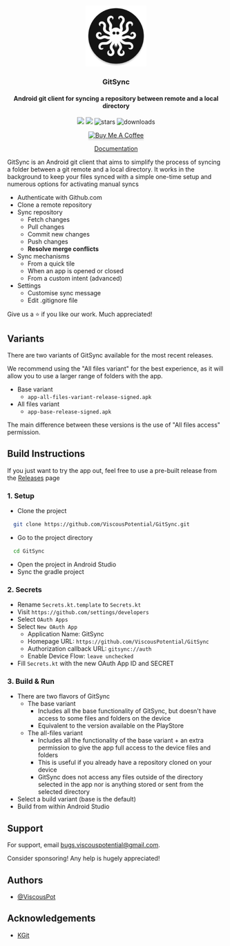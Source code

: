 <div align="center">
  <img src="app/src/main/res/mipmap-xxxhdpi/ic_launcher_round.webp" width="140" />

  <h3>GitSync</h3>
  <h4>Android git client for syncing a repository between remote and a local directory</h4>
  
  <p align="center">
    <img src="https://img.shields.io/github/license/ViscousPotential/GitSync">
    <img src="https://img.shields.io/github/last-commit/ViscousPotential/GitSync?v=1">
    <img src="https://img.shields.io/github/stars/ViscousPotential/GitSync?v=1" alt="stars">
    <img src="https://img.shields.io/github/downloads/ViscousPotential/GitSync/total?v=1" alt="downloads">
  </p>

  <a href="https://buymeacoffee.com/viscouspotential" target="_blank"><img src="https://www.buymeacoffee.com/assets/img/custom_images/orange_img.png" alt="Buy Me A Coffee" style="height: 41px !important;width: 174px !important;box-shadow: 0px 3px 2px 0px rgba(190, 190, 190, 0.5) !important;-webkit-box-shadow: 0px 3px 2px 0px rgba(190, 190, 190, 0.5) !important;" ></a>


  <p align="center">
    <a href="https://github.com/ViscousPotential/GitSync/blob/master/Documentation.md">Documentation</a>
  </p>

</div>


GitSync is an Android git client that aims to simplify the process of syncing a folder between a git remote and a local directory. It works in the background to keep your files synced with a simple one-time setup and numerous options for activating manual syncs

- Authenticate with Github.com
- Clone a remote repository
- Sync repository
    - Fetch changes
    - Pull changes
    - Commit new changes
    - Push changes
    - **Resolve merge conflicts**
- Sync mechanisms
    - From a quick tile
    - When an app is opened or closed
    - From a custom intent (advanced)
- Settings
    - Customise sync message
    - Edit .gitignore file
  
Give us a ⭐ if you like our work. Much appreciated!

## Variants

There are two variants of GitSync available for the most recent releases.

We recommend using the "All files variant" for the best experience, as it will allow you to use a larger range of folders with the app.

- Base variant 
  - `app-all-files-variant-release-signed.apk`
- All files variant
  - `app-base-release-signed.apk`

The main difference between these versions is the use of "All files access" permission.

## Build Instructions

If you just want to try the app out, feel free to use a pre-built release from the [Releases](https://github.com/ViscousPotential/GitSync/releases) page

### 1. Setup 
- Clone the project
```bash
  git clone https://github.com/ViscousPotential/GitSync.git
```


- Go to the project directory

```bash
  cd GitSync
```

- Open the project in Android Studio
- Sync the gradle project

### 2. Secrets 
- Rename `Secrets.kt.template` to `Secrets.kt`
- Visit `https://github.com/settings/developers`
- Select `OAuth Apps`
- Select `New OAuth App`
  - Application Name: GitSync
  - Homepage URL: `https://github.com/ViscousPotential/GitSync`
  - Authorization callback URL: `gitsync://auth`
  - Enable Device Flow: `leave unchecked` 
- Fill `Secrets.kt` with the new OAuth App ID and SECRET

### 3. Build & Run
- There are two flavors of GitSync
  - The base variant
    - Includes all the base functionality of GitSync, but doesn't have access to some files and folders on the device
    - Equivalent to the version available on the PlayStore
  - The all-files variant
    - Includes all the functionality of the base variant + an extra permission to give the app full access to the device files and folders
    - This is useful if you already have a repository cloned on your device
    - GitSync does not access any files outside of the directory selected in the app nor is anything stored or sent from the selected directory
- Select a build variant (base is the default)
- Build from within Android Studio

## Support

For support, email bugs.viscouspotential@gmail.com.

Consider sponsoring! Any help is hugely appreciated!


## Authors

- [@ViscousPot](https://github.com/ViscousPot)


## Acknowledgements

 - [KGit](https://github.com/sya-ri/KGit)


